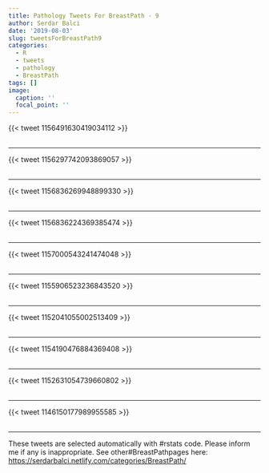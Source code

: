 ```yaml
---
title: Pathology Tweets For BreastPath - 9
author: Serdar Balci
date: '2019-08-03'
slug: tweetsForBreastPath9
categories:
  - R
  - tweets
  - pathology
  - BreastPath
tags: []
image:
  caption: ''
  focal_point: ''
---
```



{{< tweet 1156491630419034112 >}}
<br>
<br>
<hr>
{{< tweet 1156297742093869057 >}}
<br>
<br>
<hr>
{{< tweet 1156836269948899330 >}}
<br>
<br>
<hr>
{{< tweet 1156836224369385474 >}}
<br>
<br>
<hr>
{{< tweet 1157000543241474048 >}}
<br>
<br>
<hr>
{{< tweet 1155906523236843520 >}}
<br>
<br>
<hr>
{{< tweet 1152041055002513409 >}}
<br>
<br>
<hr>
{{< tweet 1154190476884369408 >}}
<br>
<br>
<hr>
{{< tweet 1152631054739660802 >}}
<br>
<br>
<hr>
{{< tweet 1146150177989955585 >}}
<br>
<br>
<hr>


These tweets are selected automatically with #rstats code. Please inform me if any is inappropriate.
See other#BreastPathpages here: https://serdarbalci.netlify.com/categories/BreastPath/
